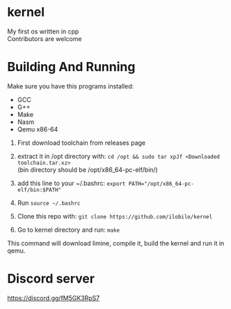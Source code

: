 # kernel
My first os written in cpp<br />
Contributors are welcome

# Building And Running

Make sure you have this programs installed:
* GCC
* G++
* Make
* Nasm
* Qemu x86-64

1. First download toolchain from releases page

2. extract it in /opt directory with:
``cd /opt && sudo tar xpJf <Downloaded toolchain.tar.xz>``<br />
(bin directory should be /opt/x86_64-pc-elf/bin/)

3. add this line to your ~/.bashrc:
``export PATH="/opt/x86_64-pc-elf/bin:$PATH"``

4. Run ``source ~/.bashrc``

5. Clone this repo with:
``git clone https://github.com/ilobilo/kernel``

6. Go to kernel directory and run:
``make``

This command will download limine, compile it, build the kernel and run it in qemu.

# Discord server
https://discord.gg/fM5GK3RpS7
